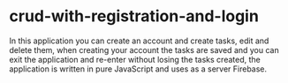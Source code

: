 # crud-with-registration-and-login
In this application you can create an account and create tasks, edit and delete them, when creating your account the tasks are saved and you can exit the application and re-enter without losing the tasks created, the application is written in pure JavaScript and uses as a server Firebase.
